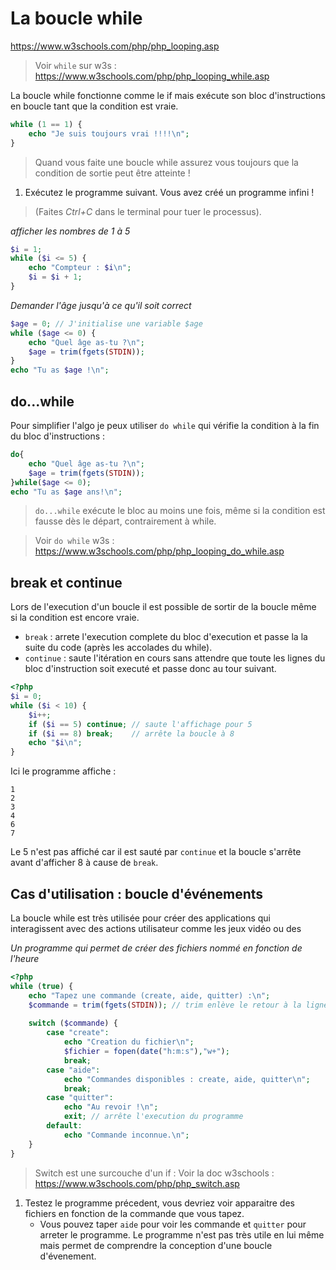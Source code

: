 # La boucle while

https://www.w3schools.com/php/php_looping.asp

> Voir `while` sur w3s : https://www.w3schools.com/php/php_looping_while.asp

La boucle while fonctionne comme le if mais exécute son bloc d'instructions en boucle tant que la condition est vraie.

```php
while (1 == 1) {
    echo "Je suis toujours vrai !!!!\n";
}
```

> Quand vous faite une boucle while assurez vous toujours que la condition de sortie peut être atteinte !

1. Exécutez le programme suivant. Vous avez créé un programme infini ! 
> (Faites *Ctrl+C* dans le terminal pour tuer le processus).


*afficher les nombres de 1 à 5*
```php
$i = 1;
while ($i <= 5) {
    echo "Compteur : $i\n";
    $i = $i + 1;
}
```

*Demander l'âge jusqu'à ce qu'il soit correct*
```php
$age = 0; // J'initialise une variable $age
while ($age <= 0) {
    echo "Quel âge as-tu ?\n";
    $age = trim(fgets(STDIN));
}
echo "Tu as $age !\n";
```

## do...while
Pour simplifier l'algo je peux utiliser `do while` qui vérifie la condition à la fin du bloc d'instructions :
```php
do{
    echo "Quel âge as-tu ?\n";
    $age = trim(fgets(STDIN));
}while($age <= 0);
echo "Tu as $age ans!\n";
```

> `do...while` exécute le bloc au moins une fois, même si la condition est fausse dès le départ, contrairement à while.

> Voir `do while` w3s : https://www.w3schools.com/php/php_looping_do_while.asp

## break et continue

Lors de l'execution d'un boucle il est possible de sortir de la boucle même si la condition est encore vraie.

- `break` : arrete l'execution complete du bloc d'execution et passe la la suite du code (après les accolades du while).
- `continue` : saute l'itération en cours sans attendre que toute les lignes du bloc d'instruction soit executé et passe donc au tour suivant.

```php
<?php
$i = 0;
while ($i < 10) {
    $i++;
    if ($i == 5) continue; // saute l'affichage pour 5
    if ($i == 8) break;    // arrête la boucle à 8
    echo "$i\n";
}
```

Ici le programme affiche :
```
1
2
3
4
6
7
```
Le 5 n'est pas affiché car il est sauté par `continue` et la boucle s'arrête avant d'afficher 8 à cause de `break`.

## Cas d'utilisation : boucle d'événements

La boucle while est très utilisée pour créer des applications qui interagissent avec des actions utilisateur comme les jeux vidéo ou des 

*Un programme qui permet de créer des fichiers nommé en fonction de l'heure*
```php
<?php
while (true) {
    echo "Tapez une commande (create, aide, quitter) :\n";
    $commande = trim(fgets(STDIN)); // trim enlève le retour à la ligne
    
    switch ($commande) {
        case "create":
            echo "Creation du fichier\n";
            $fichier = fopen(date("h:m:s"),"w+");
            break;
        case "aide":
            echo "Commandes disponibles : create, aide, quitter\n";
            break;
        case "quitter":
            echo "Au revoir !\n";
            exit; // arrête l'execution du programme
        default:
            echo "Commande inconnue.\n";
    }
}
```

> Switch est une surcouche d'un if : Voir la doc w3schools : https://www.w3schools.com/php/php_switch.asp

1. Testez le programme précedent, vous devriez voir apparaitre des fichiers en fonction de la commande que vous tapez. 
    - Vous pouvez taper `aide` pour voir les commande et `quitter` pour arreter le programme. Le programme n'est pas très utile en lui même mais permet de comprendre la conception d'une boucle d'évenement.